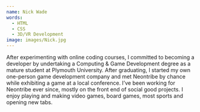 ```yaml
---
name: Nick Wade
words:
  - HTML
  - CSS
  - 3D/VR Development
image: images/Nick.jpg
---
```


After experimenting with online coding courses, I committed to becoming a developer by undertaking a Computing & Game Development degree as a mature student at Plymouth University. After graduating, I started my own one-person game development company and met Neontribe by chance while exhibiting a game at a local conference. I’ve been working for Neontribe ever since, mostly on the front end of social good projects. I enjoy playing and making video games, board games, most sports and opening new tabs.
